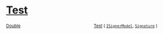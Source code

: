 # [Test](./IClassifier-100663479.md)



<sub>[Double](https://docs.microsoft.com/en-us/dotnet/api/System.Double)</sub><img width=200/><sub>[Test](./IClassifier-100663479.md) ( [`ISignerModel`](./../ISignerModel.md), [`Signature`](./../../Signature.md) )</sub><br>


